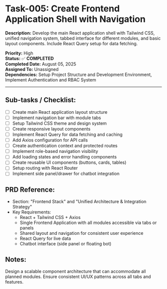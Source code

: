 # Task-005: Create Frontend Application Shell with Navigation

**Description:**
Develop the main React application shell with Tailwind CSS, unified navigation system, tabbed interface for different modules, and basic layout components. Include React Query setup for data fetching.

**Priority:** High  
**Status:** ✅ **COMPLETED**  
**Completed Date:** August 05, 2025  
**Assigned To:** Unassigned  
**Dependencies:** Setup Project Structure and Development Environment, Implement Authentication and RBAC System

---

## Sub-tasks / Checklist:
- [ ] Create main React application layout structure
- [ ] Implement navigation bar with module tabs
- [ ] Setup Tailwind CSS theme and design system
- [ ] Create responsive layout components
- [ ] Implement React Query for data fetching and caching
- [ ] Add Axios configuration for API calls
- [ ] Create authentication context and protected routes
- [ ] Implement role-based navigation visibility
- [ ] Add loading states and error handling components
- [ ] Create reusable UI components (buttons, cards, tables)
- [ ] Setup routing with React Router
- [ ] Implement side panel/drawer for chatbot integration

## PRD Reference:
* Section: "Frontend Stack" and "Unified Architecture & Integration Strategy"
* Key Requirements:
    * React + Tailwind CSS + Axios
    * Single Frontend Application with all modules accessible via tabs or panels
    * Shared layout and navigation for consistent user experience
    * React Query for live data
    * Chatbot interface (side panel or floating bot)

## Notes:
Design a scalable component architecture that can accommodate all planned modules. Ensure consistent UI/UX patterns across all tabs and features. 